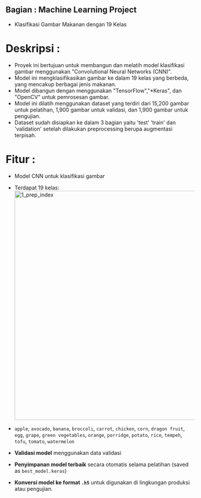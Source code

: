 ## Bagian : Machine Learning Project
- Klasifikasi Gambar Makanan dengan 19 Kelas

# Deskripsi :
- Proyek ini bertujuan untuk membangun dan melatih model klasifikasi gambar menggunakan "Convolutional Neural Networks (CNN)". 
- Model ini mengklasifikasikan gambar ke dalam 19 kelas yang berbeda, yang mencakup berbagai jenis makanan.
- Model dibangun dengan menggunakan "TensorFlow","*Keras", dan "OpenCV" untuk pemrosesan gambar.
- Model ini dilatih menggunakan dataset yang terdiri dari 15,200 gambar untuk pelatihan, 1,900 gambar untuk validasi, dan 1,900 gambar untuk pengujian.
- Dataset sudah disiapkan ke dalam 3 bagian yaitu 'test' 'train' dan 'validation' setelah dilakukan preprocessing berupa augmentasi terpisah.
  

# Fitur :
- Model CNN untuk klasifikasi gambar
- Terdapat 19 kelas:<img width="612" alt="1_prep_index" src="https://github.com/user-attachments/assets/9fbb51ca-f3cd-494d-b4c0-aa52a7e72bf5">

- `apple`, `avocado`, `banana`, `broccoli`, `carrot`, `chicken`, `corn`, `dragon fruit`, `egg`, `grape`, `green vegetables`, `orange`, `porridge`, `potato`, `rice`, `tempeh`, `tofu`, `tomato`, `watermelon`
- **Validasi model** menggunakan data validasi
- **Penyimpanan model terbaik** secara otomatis selama pelatihan (saved as `best_model.keras`)
- **Konversi model ke format `.h5`** untuk digunakan di lingkungan produksi atau pengujian.


